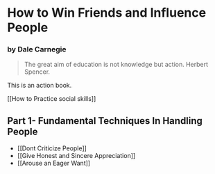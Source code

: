 # How to Win Friends and Influence People


### by Dale Carnegie


> The great aim of education is not knowledge but action. Herbert Spencer.

This is an action book.

[[How to Practice social skills]]


## Part 1- Fundamental Techniques In Handling People

- [[Dont Criticize People]]
- [[Give Honest and Sincere Appreciation]]
- [[Arouse an Eager Want]]









